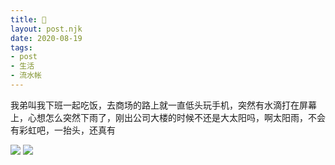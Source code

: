 ```yaml
---
title: 🌈
layout: post.njk
date: 2020-08-19
tags:
- post
- 生活
- 流水帐
---
```


我弟叫我下班一起吃饭，去商场的路上就一直低头玩手机，突然有水滴打在屏幕上，心想怎么突然下雨了，刚出公司大楼的时候不还是大太阳吗，啊太阳雨，不会有彩虹吧，一抬头，还真有

![](/img/in-post/20200819_192505.jpg)
![](/img/in-post/20200820_073732.jpg)
